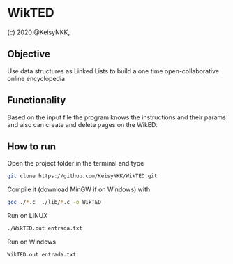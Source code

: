 WikTED
======

(c) 2020 @KeisyNKK,

Objective
---------

Use data structures as Linked Lists to build a one time open-collaborative online encyclopedia

Functionality
-------------


Based on the input file the program knows the instructions and their params and also can create and delete pages on the WikED.


How to run
-----------

Open the project folder in the terminal and type

```bash
git clone https://github.com/KeisyNKK/WikTED.git
```

Compile it (download MinGW if on Windows) with

```bash
gcc ./*.c  ./lib/*.c -o WikTED
```

Run on LINUX

```bash
./WikTED.out entrada.txt
```

Run on Windows

```bash
WikTED.out entrada.txt
```





